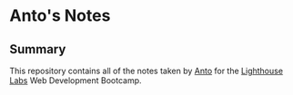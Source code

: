 # Anto's Notes

## Summary 

This repository contains all of the notes taken by [Anto](https://github.com/antotm99) for the [Lighthouse Labs](ttps://www.lighthouselabs.ca/) Web Development Bootcamp.